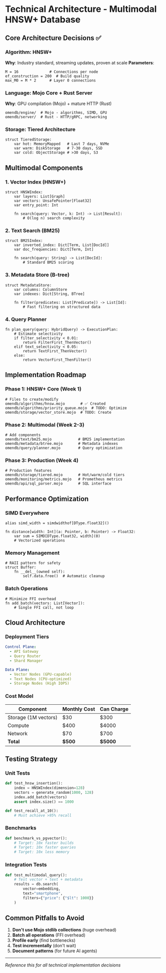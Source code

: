 # Technical Architecture - Multimodal HNSW+ Database

## Core Architecture Decisions ✅

### Algorithm: HNSW+ 
**Why**: Industry standard, streaming updates, proven at scale
**Parameters**:
```mojo
M = 16              # Connections per node
ef_construction = 200  # Build quality
max_M0 = M * 2      # Layer 0 connections
```

### Language: Mojo Core + Rust Server
**Why**: GPU compilation (Mojo) + mature HTTP (Rust)
```
omendb/engine/  # Mojo - algorithms, SIMD, GPU
omendb/server/  # Rust - HTTP/gRPC, networking
```

### Storage: Tiered Architecture
```mojo
struct TieredStorage:
    var hot: MemoryMapped   # Last 7 days, NVMe
    var warm: DiskStorage   # 7-30 days, SSD
    var cold: ObjectStorage # >30 days, S3
```

## Multimodal Components

### 1. Vector Index (HNSW+)
```mojo
struct HNSWIndex:
    var layers: List[Graph]
    var vectors: UnsafePointer[Float32]
    var entry_point: Int
    
    fn search(query: Vector, k: Int) -> List[Result]:
        # O(log n) search complexity
```

### 2. Text Search (BM25)
```mojo
struct BM25Index:
    var inverted_index: Dict[Term, List[DocId]]
    var doc_frequencies: Dict[Term, Int]
    
    fn search(query: String) -> List[DocId]:
        # Standard BM25 scoring
```

### 3. Metadata Store (B-tree)
```mojo
struct MetadataStore:
    var columns: ColumnStore
    var indexes: Dict[String, BTree]
    
    fn filter(predicates: List[Predicate]) -> List[Id]:
        # Fast filtering on structured data
```

### 4. Query Planner
```mojo
fn plan_query(query: HybridQuery) -> ExecutionPlan:
    # Estimate selectivity
    if filter_selectivity < 0.01:
        return FilterFirst_ThenVector()
    elif text_selectivity < 0.05:
        return TextFirst_ThenVector()
    else:
        return VectorFirst_ThenFilter()
```

## Implementation Roadmap

### Phase 1: HNSW+ Core (Week 1)
```mojo
# Files to create/modify
omendb/algorithms/hnsw.mojo       # ✅ Created
omendb/algorithms/priority_queue.mojo  # TODO: Optimize
omendb/storage/vector_store.mojo  # TODO: Create
```

### Phase 2: Multimodal (Week 2-3)
```mojo
# Add components
omendb/text/bm25.mojo            # BM25 implementation
omendb/metadata/btree.mojo       # Metadata indexes
omendb/query/planner.mojo        # Query optimization
```

### Phase 3: Production (Week 4)
```mojo
# Production features
omendb/storage/tiered.mojo       # Hot/warm/cold tiers
omendb/monitoring/metrics.mojo   # Prometheus metrics
omendb/api/sql_parser.mojo       # SQL interface
```

## Performance Optimization

### SIMD Everywhere
```mojo
alias simd_width = simdwidthof[DType.float32]()

fn distance[width: Int](a: Pointer, b: Pointer) -> Float32:
    var sum = SIMD[DType.float32, width](0)
    # Vectorized operations
```

### Memory Management
```mojo
# RAII pattern for safety
struct Buffer:
    fn __del__(owned self):
        self.data.free()  # Automatic cleanup
```

### Batch Operations
```mojo
# Minimize FFI overhead
fn add_batch(vectors: List[Vector]):
    # Single FFI call, not loop
```

## Cloud Architecture

### Deployment Tiers
```yaml
Control Plane:
  - API Gateway
  - Query Router
  - Shard Manager

Data Plane:
  - Vector Nodes (GPU-capable)
  - Text Nodes (CPU-optimized)
  - Storage Nodes (High IOPS)
```

### Cost Model
| Component | Monthly Cost | Can Charge |
|-----------|-------------|------------|
| Storage (1M vectors) | $30 | $300 |
| Compute | $400 | $4000 |
| Network | $70 | $700 |
| **Total** | **$500** | **$5000** |

## Testing Strategy

### Unit Tests
```python
def test_hnsw_insertion():
    index = HNSWIndex(dimension=128)
    vectors = generate_random(1000, 128)
    index.add_batch(vectors)
    assert index.size() == 1000

def test_recall_at_10():
    # Must achieve >95% recall
```

### Benchmarks
```python
def benchmark_vs_pgvector():
    # Target: 10x faster builds
    # Target: 10x faster queries
    # Target: 10x less memory
```

### Integration Tests
```python
def test_multimodal_query():
    # Test vector + text + metadata
    results = db.search(
        vector=embedding,
        text="smartphone",
        filters={"price": {"$lt": 1000}}
    )
```

## Common Pitfalls to Avoid

1. **Don't use Mojo stdlib collections** (huge overhead)
2. **Batch all operations** (FFI overhead)
3. **Profile early** (find bottlenecks)
4. **Test incrementally** (don't wait)
5. **Document patterns** (for future AI agents)

---
*Reference this for all technical implementation decisions*